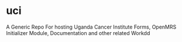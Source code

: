 # uci
A Generic Repo For hosting Uganda Cancer Institute Forms, OpenMRS Initializer Module, Documentation and other related Workdd
